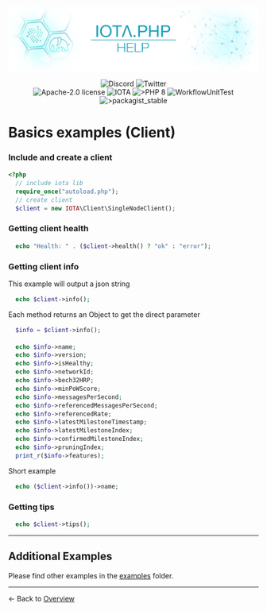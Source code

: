 ![IOTA.php](./images/IOTA_PHP_Banner_Interact_Help.png)

<p style="text-align:center;">
  <a href="https://discord.iota.org/" style="text-decoration:none;"><img src="https://img.shields.io/badge/Discord-9cf.svg?style=social&logo=discord" alt="Discord"></a>
  <a href="https://twitter.com/IOTAphp/" style="text-decoration:none;"><img src="https://img.shields.io/badge/Twitter-9cf.svg?style=social&logo=twitter" alt="Twitter"></a>
  <br>
  <a href="https://github.com/iota-community/iota.php/LICENSE" style="text-decoration:none;"><img src="https://img.shields.io/badge/license-Apache--2.0-green?style=flat-square" alt="Apache-2.0 license"></a>
  <a href="https://www.iota.org/" style="text-decoration:none;"><img src="https://img.shields.io/badge/IOTA-lightgrey?style=flat&logo=iota" alt="IOTA"></a>
  <a href="https://www.php.net/" style="text-decoration:none;"><img src="https://img.shields.io/badge/PHP->= 8.x-blue?style=flat-square&logo=php" alt=">PHP 8"></a>
  <img src="https://github.com/iota-community/iota.php/actions/workflows/phpunit.yml/badge.svg" alt="WorkflowUnitTest">
  <a href="https://packagist.org/packages/iota-community/iota.php/" style="text-decoration:none;"><img src="https://poser.pugx.org/iota-community/iota.php/v/stable.png" alt=">packagist_stable"></a>
</p>

# Basics examples (Client)

### Include and create a client
```php
<?php
  // include iota lib
  require_once("autoload.php");
  // create client
  $client = new IOTA\Client\SingleNodeClient();
```

### Getting client health
```php
  echo "Health: " . ($client->health() ? "ok" : "error");
```

### Getting client info
This example will output a json string
```php
  echo $client->info();
```
Each method returns an Object to get the direct parameter
```php
  $info = $client->info();

  echo $info->name;
  echo $info->version;
  echo $info->isHealthy;
  echo $info->networkId;
  echo $info->bech32HRP;
  echo $info->minPoWScore;
  echo $info->messagesPerSecond;
  echo $info->referencedMessagesPerSecond;
  echo $info->referencedRate;
  echo $info->latestMilestoneTimestamp;
  echo $info->latestMilestoneIndex;
  echo $info->confirmedMilestoneIndex;
  echo $info->pruningIndex;
  print_r($info->features);
```
Short example
```php
  echo ($client->info())->name;
```

### Getting tips
```php
  echo $client->tips();
```
<hr>

## Additional Examples
Please find other examples in the [examples](../examples) folder.


___

<- Back to [Overview](000_index.md)